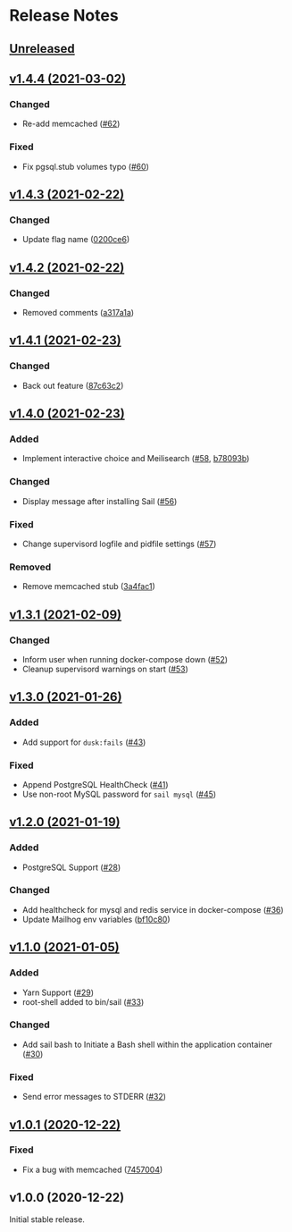# Release Notes

## [Unreleased](https://github.com/laravel/sail/compare/v1.4.4...master)


## [v1.4.4 (2021-03-02)](https://github.com/laravel/sail/compare/v1.4.3...v1.4.4)

### Changed
- Re-add memcached ([#62](https://github.com/laravel/sail/pull/62))

### Fixed
- Fix pgsql.stub volumes typo ([#60](https://github.com/laravel/sail/pull/60))


## [v1.4.3 (2021-02-22)](https://github.com/laravel/sail/compare/v1.4.2...v1.4.3)

### Changed
- Update flag name ([0200ce6](https://github.com/laravel/sail/commit/0200ce6e0f697699bce036c42d91f1daab8039a8))


## [v1.4.2 (2021-02-22)](https://github.com/laravel/sail/compare/v1.4.1...v1.4.2)

### Changed
- Removed comments ([a317a1a](https://github.com/laravel/sail/commit/a317a1af337ffc07c63ea5a4e04784fdb58ea9df))


## [v1.4.1 (2021-02-23)](https://github.com/laravel/sail/compare/v1.4.0...v1.4.1)

### Changed
- Back out feature ([87c63c2](https://github.com/laravel/sail/commit/87c63c2956749f66e43467d4a730b917ef7428b7))


## [v1.4.0 (2021-02-23)](https://github.com/laravel/sail/compare/v1.3.1...v1.4.0)

### Added
- Implement interactive choice and Meilisearch ([#58](https://github.com/laravel/sail/pull/58), [b78093b](https://github.com/laravel/sail/commit/b78093b02c328d82e27cdacfb20568c49cd980c4))

### Changed
- Display message after installing Sail ([#56](https://github.com/laravel/sail/pull/56))

### Fixed
- Change supervisord logfile and pidfile settings ([#57](https://github.com/laravel/sail/pull/57))

### Removed
- Remove memcached stub ([3a4fac1](https://github.com/laravel/sail/commit/3a4fac159b92424d2ff3472ce182be14fc1cb080))


## [v1.3.1 (2021-02-09)](https://github.com/laravel/sail/compare/v1.3.0...v1.3.1)

### Changed
- Inform user when running docker-compose down ([#52](https://github.com/laravel/sail/pull/52))
- Cleanup supervisord warnings on start ([#53](https://github.com/laravel/sail/pull/53))


## [v1.3.0 (2021-01-26)](https://github.com/laravel/sail/compare/v1.2.0...v1.3.0)

### Added
- Add support for `dusk:fails` ([#43](https://github.com/laravel/sail/pull/43))

### Fixed
- Append PostgreSQL HealthCheck ([#41](https://github.com/laravel/sail/pull/41))
- Use non-root MySQL password for `sail mysql` ([#45](https://github.com/laravel/sail/pull/45))


## [v1.2.0 (2021-01-19)](https://github.com/laravel/sail/compare/v1.1.0...v1.2.0)

### Added
- PostgreSQL Support ([#28](https://github.com/laravel/sail/pull/28))

### Changed
- Add healthcheck for mysql and redis service in docker-compose ([#36](https://github.com/laravel/sail/pull/36))
- Update Mailhog env variables ([bf10c80](https://github.com/laravel/sail/commit/bf10c804057f8d0be615c71acbc46c7328cd652c))


## [v1.1.0 (2021-01-05)](https://github.com/laravel/sail/compare/v1.0.1...v1.1.0)

### Added
- Yarn Support ([#29](https://github.com/laravel/sail/pull/29))
- root-shell added to bin/sail ([#33](https://github.com/laravel/sail/pull/33))

### Changed
- Add sail bash to Initiate a Bash shell within the application container ([#30](https://github.com/laravel/sail/pull/30))

### Fixed
- Send error messages to STDERR ([#32](https://github.com/laravel/sail/pull/32))


## [v1.0.1 (2020-12-22)](https://github.com/laravel/sail/compare/v1.0.0...v1.0.1)

### Fixed
- Fix a bug with memcached ([7457004](https://github.com/laravel/sail/commit/7457004969dd62fa727fbc596bb2accccb1409a5))


## v1.0.0 (2020-12-22)

Initial stable release.

